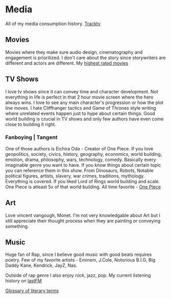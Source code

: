 
# Media

All of my media consumption history. [Tracktv](https://trakt.tv/users/sensehack)

## Movies

Movies where they make sure audio design, cinematography and engagement is prioritized. I don't care about the story since storywriters are different and actors are different.
My [highest rated movies](https://trakt.tv/users/sensehack/ratings/movies/all/highest?genres=)

## TV Shows

I love tv shows since it can convey time and character development. Not everything in life is perfect in that 2 hour movie screen where the hero always wins. I love to see any main character's progression or how the plot line moves. I hate Cliffhanger tactics and Game of Thrones style writing where unrelated events happen just to hype about certain things.
Good world building is crucial in TV shows and only few authors have even come close to building it right. 

### Fanboying | Tangent 

One of those authors is Eichira Oda - Creator of One Piece. 
If you love geopolitics, society, civics, history, geography, economics, world building, emotion, drama, philosophy, wars, technology, comedy. Basically every imaginable genre you want to have. If you know things about certain topic you can reference them in this show. From Dinosaurs, Robots, Notable political figures, artists, slavery, war crimes, traditions, mythology. Everything is covered.
If you liked Lord of Rings world building and scale. One Piece is atleast 5x of that world building.
All time favorite - [One Piece](https://trakt.tv/shows/one-piece)

## Art

Love vincent vangough, Monet. I'm not very knowledgable about Art but I still appreciate their thought process when they are painting or conveying something.

## Music

Huge fan of Rap, since I believe good music with good beats requires poetry. Few of my favorite artists - Eminem, J.Cole, Notorious B.I.G, Big Daddy Kane, Kendrick, JayZ, Nas.

Outside of rap genre I also enjoy rock, jazz, pop. My current listening history on [lastFM](https://www.last.fm/user/Sensehack)

[Glossary of literary terms](https://genius.com/2895698)
